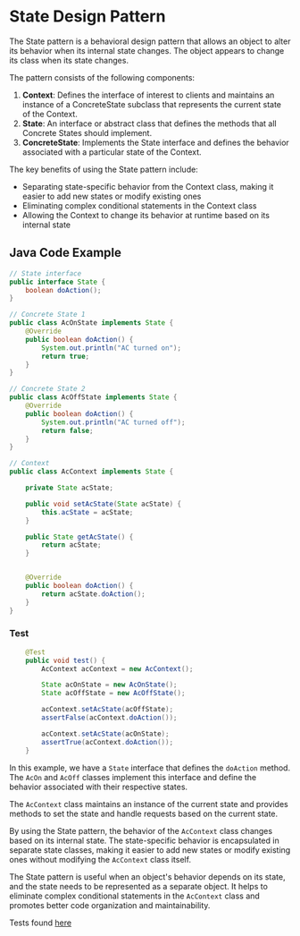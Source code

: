 # State Design Pattern

The State pattern is a behavioral design pattern that allows an object to alter its behavior when its internal state changes. The object appears to change its class when its state changes.

The pattern consists of the following components:

1. **Context**: Defines the interface of interest to clients and maintains an instance of a ConcreteState subclass that represents the current state of the Context.
2. **State**: An interface or abstract class that defines the methods that all Concrete States should implement.
3. **ConcreteState**: Implements the State interface and defines the behavior associated with a particular state of the Context.

The key benefits of using the State pattern include:

- Separating state-specific behavior from the Context class, making it easier to add new states or modify existing ones
- Eliminating complex conditional statements in the Context class
- Allowing the Context to change its behavior at runtime based on its internal state

## Java Code Example

```java
// State interface
public interface State {
    boolean doAction();
}

// Concrete State 1
public class AcOnState implements State {
    @Override
    public boolean doAction() {
        System.out.println("AC turned on");
        return true;
    }
}

// Concrete State 2
public class AcOffState implements State {
    @Override
    public boolean doAction() {
        System.out.println("AC turned off");
        return false;
    }
}

// Context
public class AcContext implements State {

    private State acState;

    public void setAcState(State acState) {
        this.acState = acState;
    }

    public State getAcState() {
        return acState;
    }


    @Override
    public boolean doAction() {
        return acState.doAction();
    }
}
```
### Test
```java
    @Test
    public void test() {
        AcContext acContext = new AcContext();

        State acOnState = new AcOnState();
        State acOffState = new AcOffState();

        acContext.setAcState(acOffState);
        assertFalse(acContext.doAction());

        acContext.setAcState(acOnState);
        assertTrue(acContext.doAction());
    }
```

In this example, we have a `State` interface that defines the `doAction` method. The `AcOn` and `AcOff` classes implement this interface and define the behavior associated with their respective states.

The `AcContext` class maintains an instance of the current state and provides methods to set the state and handle requests based on the current state.

By using the State pattern, the behavior of the `AcContext` class changes based on its internal state. The state-specific behavior is encapsulated in separate state classes, making it easier to add new states or modify existing ones without modifying the `AcContext` class itself.

The State pattern is useful when an object's behavior depends on its state, and the state needs to be represented as a separate object. It helps to eliminate complex conditional statements in the `AcContext` class and promotes better code organization and maintainability.

Tests found [here](../../../../../src/test/java/behavioral/state)